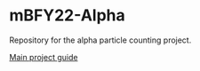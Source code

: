 # mBFY22-Alpha
Repository for the alpha particle counting project.

[Main project guide](https://github.com/profhuster/mBFY22-Alpha/blob/main/2022-mBFY-Alpha_Detector_Project_22b.pdf)

